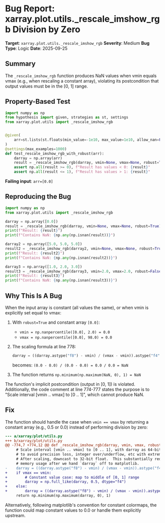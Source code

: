# Bug Report: xarray.plot.utils._rescale_imshow_rgb Division by Zero

**Target**: `xarray.plot.utils._rescale_imshow_rgb`
**Severity**: Medium
**Bug Type**: Logic
**Date**: 2025-09-25

## Summary

The `_rescale_imshow_rgb` function produces NaN values when vmin equals vmax (e.g., when rescaling a constant array), violating its postcondition that output values must be in the [0, 1] range.

## Property-Based Test

```python
import numpy as np
from hypothesis import given, strategies as st, settings
from xarray.plot.utils import _rescale_imshow_rgb


@given(
    arr=st.lists(st.floats(min_value=-1e10, max_value=1e10, allow_nan=False, allow_infinity=False), min_size=1, max_size=100),
)
@settings(max_examples=1000)
def test_rescale_imshow_rgb_with_robust(arr):
    darray = np.array(arr)
    result = _rescale_imshow_rgb(darray, vmin=None, vmax=None, robust=True)
    assert np.all(result >= 0), f"Result has values < 0: {result}"
    assert np.all(result <= 1), f"Result has values > 1: {result}"
```

**Failing input**: `arr=[0.0]`

## Reproducing the Bug

```python
import numpy as np
from xarray.plot.utils import _rescale_imshow_rgb

darray = np.array([0.0])
result = _rescale_imshow_rgb(darray, vmin=None, vmax=None, robust=True)
print(f"Result: {result}")
print(f"Contains NaN: {np.any(np.isnan(result))}")

darray2 = np.array([5.0, 5.0, 5.0])
result2 = _rescale_imshow_rgb(darray2, vmin=None, vmax=None, robust=True)
print(f"Result: {result2}")
print(f"Contains NaN: {np.any(np.isnan(result2))}")

darray3 = np.array([1.0, 2.0, 3.0])
result3 = _rescale_imshow_rgb(darray3, vmin=2.0, vmax=2.0, robust=False)
print(f"Result: {result3}")
print(f"Contains NaN: {np.any(np.isnan(result3))}")
```

## Why This Is A Bug

When the input array is constant (all values the same), or when vmin is explicitly set equal to vmax:

1. With `robust=True` and constant array `[0.0]`:
   - `vmin = np.nanpercentile([0.0], 2.0) = 0.0`
   - `vmax = np.nanpercentile([0.0], 98.0) = 0.0`

2. The scaling formula at line 778:
   ```python
   darray = ((darray.astype("f8") - vmin) / (vmax - vmin)).astype("f4")
   ```
   becomes: `(0.0 - 0.0) / (0.0 - 0.0) = 0.0 / 0.0 = NaN`

3. The function returns `np.minimum(np.maximum(NaN, 0), 1) = NaN`

The function's implicit postcondition (output in [0, 1]) is violated. Additionally, the code comment at line 774-777 states the purpose is to "Scale interval [vmin .. vmax] to [0 .. 1]", which cannot produce NaN.

## Fix

The function should handle the case when `vmin == vmax` by returning a constant array (e.g., 0.5 or 0.0) instead of performing division by zero:

```diff
--- a/xarray/plot/utils.py
+++ b/xarray/plot/utils.py
@@ -774,7 +774,12 @@ def _rescale_imshow_rgb(darray, vmin, vmax, robust):
     # Scale interval [vmin .. vmax] to [0 .. 1], with darray as 64-bit float
     # to avoid precision loss, integer over/underflow, etc with extreme inputs.
     # After scaling, downcast to 32-bit float.  This substantially reduces
     # memory usage after we hand `darray` off to matplotlib.
-    darray = ((darray.astype("f8") - vmin) / (vmax - vmin)).astype("f4")
+    if vmax == vmin:
+        # Constant value case: map to middle of [0, 1] range
+        darray = np.full_like(darray, 0.5, dtype="f4")
+    else:
+        darray = ((darray.astype("f8") - vmin) / (vmax - vmin)).astype("f4")
     return np.minimum(np.maximum(darray, 0), 1)
```

Alternatively, following matplotlib's convention for constant colormaps, the function could map constant values to 0.0 or handle them explicitly upstream.